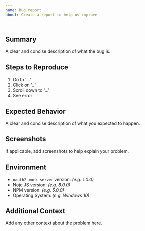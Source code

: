 ```yaml
---
name: Bug report
about: Create a report to help us improve

---
```


## Summary

A clear and concise description of what the bug is.

## Steps to Reproduce

1. Go to '...'
2. Click on '...'
3. Scroll down to '...'
4. See error

## Expected Behavior

A clear and concise description of what you expected to happen.

## Screenshots

If applicable, add screenshots to help explain your problem.

## Environment

- `oauth2-mock-server` version: _(e.g. 1.0.0)_
- Noje.JS version: _(e.g. 8.0.0)_
- NPM version: _(e.g. 5.0.0)_
- Operating System: _(e.g. Windows 10)_

## Additional Context

Add any other context about the problem here.
